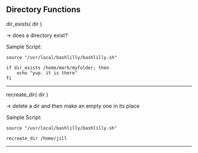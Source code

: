 Directory Functions
-------------------

dir_exists( dir )

-> does a directory exist?

Sample Script:

```
source "/usr/local/bashlilly/bashlilly.sh"

if dir_exists /home/mark/myfolder; then
	echo "yup. it is there"
fi

```
----
recreate_dir( dir )

-> delete a dir and then make an empty one in its place

Sample Script:

```
source "/usr/local/bashlilly/bashlilly.sh"

recreate_dir /home/jill

```
---
